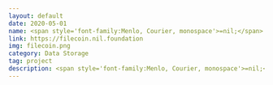 ```yaml
---
layout: default
date: 2020-05-01
name: <span style='font-family:Menlo, Courier, monospace'>=nil;</span> Crypto3's Filecoin Prover 
link: https://filecoin.nil.foundation
img: filecoin.png
category: Data Storage
tag: project
description: <span style='font-family:Menlo, Courier, monospace'>=nil;</span> Crypto3's Filecoin prover is a more performant and less hardware-demanding Filecoin prover alternative. This prover along with our version of Lotus Filecoin protocol implementation makes FIL mining up to 10x more profitable than with official <span style='font-family:Menlo, Courier, monospace'>rust-fil-proofs</span> library.
---
```

